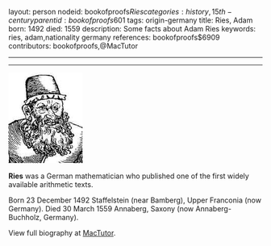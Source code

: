 layout: person
nodeid: bookofproofs$Ries
categories: history,15th-century
parentid: bookofproofs$601
tags: origin-germany
title: Ries, Adam
born: 1492
died: 1559
description: Some facts about Adam Ries
keywords: ries, adam,nationality germany
references: bookofproofs$6909
contributors: bookofproofs,@MacTutor

---


---

![Ries.jpg](https://github.com/bookofproofs/bookofproofs.github.io/blob/main/_sources/_assets/images/portraits/Ries.jpg?raw=true)

**Ries** was a German mathematician who published one of the first widely available arithmetic texts.

Born 23 December 1492 Staffelstein (near Bamberg), Upper Franconia (now Germany). Died 30 March 1559 Annaberg, Saxony (now Annaberg-Buchholz, Germany).


View full biography at [MacTutor](https://mathshistory.st-andrews.ac.uk/Biographies/Ries/).